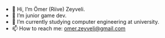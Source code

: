 - 👋 Hi, I’m Ömer (Riive) Zeyveli.
- 👀 I’m junior game dev.
- 🌱 I’m currently studying computer engineering at university.
- 📫 How to reach me: omer.zeyveli@gmail.com

<!---
OmerZeyveli/OmerZeyveli is a ✨ special ✨ repository because its `README.md` (this file) appears on your GitHub profile.
You can click the Preview link to take a look at your changes.
--->
